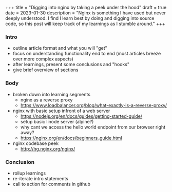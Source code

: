 +++
title = "Digging into nginx by taking a peek under the hood"
draft = true
date = 2023-01-30
description = "Nginx is something I have used but never deeply understood. I find I learn best by doing and digging into source code, so this post will keep track of my learnings as I stumble around."
+++

### Intro
- outline article format and what you will "get"
- focus on understanding functionality end to end (most articles breeze over more complex aspects)
- after learnings, present some conclusions and "hooks"
- give brief overview of sections

### Body
- broken down into learning segments
  - nginx as a reverse proxy
  - https://www.loadbalancer.org/blog/what-exactly-is-a-reverse-proxy/
- nginx with basic setup infront of a web server
  - https://nodejs.org/en/docs/guides/getting-started-guide/
  - setup basic linode server (alpine?)
  - why cant we access the hello world endpoint from our browser right away?
  - https://nginx.org/en/docs/beginners_guide.html
- nginx codebase peek
  - http://hg.nginx.org/nginx/

### Conclusion
- rollup learnings
- re-iterate intro statements
- call to action for comments in github
